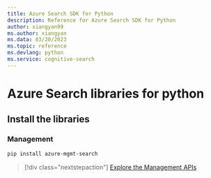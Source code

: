 ```yaml
---
title: Azure Search SDK for Python
description: Reference for Azure Search SDK for Python
author: xiangyan99
ms.author: xiangyan
ms.data: 03/20/2023
ms.topic: reference
ms.devlang: python
ms.service: cognitive-search
---
```

# Azure Search libraries for python

## Install the libraries


### Management

```bash
pip install azure-mgmt-search
```
> [!div class="nextstepaction"]
> [Explore the Management APIs](/python/api/overview/azure/search/management)